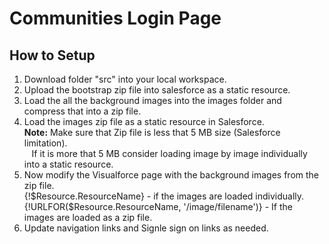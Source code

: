 # Communities Login Page
## How to Setup
1. Download folder "src" into your local workspace.
1. Upload the bootstrap zip file into salesforce as a static resource.
1. Load the all the background images into the images folder and compress that into a zip file.
1. Load the images zip file as a static resource in Salesforce.<br/>
<b>Note:</b> Make sure that Zip file is less that 5 MB size (Salesforce limitation). <br/>
&nbsp;&nbsp;&nbsp;If it is more that 5 MB consider loading image by image individually into a static resource.
1. Now modify the Visualforce page with the background images from the zip file. <br/>
{!$Resource.ResourceName} - if the images are loaded individually.<br/>
{!URLFOR($Resource.ResourceName, '/image/filename')} - If the images are loaded as a zip file.
1. Update navigation links and Signle sign on links as needed.
